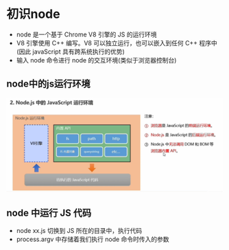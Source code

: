 # 初识node

* node 是一个基于 Chrome V8 引擎的 JS 的运行环境
* V8 引擎使用 C++ 编写。V8 可以独立运行，也可以嵌入到任何 C++ 程序中(因此 javaScript 具有跨系统执行的优势)
* 输入 node 命令进行 node 的交互环境(类似于浏览器控制台)

## node中的js运行环境

![node中的js运行环境](img/0001.png)

## node 中运行 JS 代码

* node xx.js 切换到 JS 所在的目录中，执行代码
* process.argv 中存储着我们执行 node 命令时传入的参数
